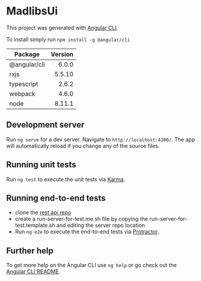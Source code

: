 # MadlibsUi

This project was generated with [Angular CLI](https://github.com/angular/angular-cli). 

To install simply run `npm install -g @angular/cli`

| Package                            |   Version |
| -----------------------------------| ---------:|
| @angular/cli                       |   6.0.0   |
| rxjs                               |   5.5.10  |
| typescript                         |   2.6.2   |
| webpack                            |   4.6.0   |
| node                               |   8.11.1  |

## Development server

Run `ng serve` for a dev server. Navigate to `http://localhost:4200/`. The app will automatically reload if you change any of the source files.

## Running unit tests

Run `ng test` to execute the unit tests via [Karma](https://karma-runner.github.io).

## Running end-to-end tests

* clone the [rest api repo](https://github.com/jessharrell/madlib-rest) 
* create a run-server-for-test.me.sh file by copying the run-server-for-test.template.sh
 and editing the server repo location
* Run `ng e2e` to execute the end-to-end tests via [Protractor](http://www.protractortest.org/).

## Further help

To get more help on the Angular CLI use `ng help` or go check out the [Angular CLI README](https://github.com/angular/angular-cli/blob/master/README.md).
